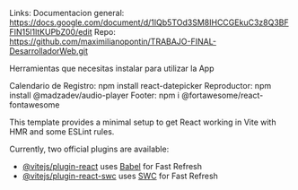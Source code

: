 

Links:
Documentacion general: https://docs.google.com/document/d/1IQb5TOd3SM8IHCCGEkuC3z8Q3BFFIN15l1ltKUPbZ00/edit
Repo: https://github.com/maximilianopontin/TRABAJO-FINAL-DesarrolladorWeb.git

Herramientas que necesitas instalar para utilizar la App

Calendario de Registro: npm install react-datepicker 
Reproductor: npm install @madzadev/audio-player
Footer: npm i @fortawesome/react-fontawesome






This template provides a minimal setup to get React working in Vite with HMR and some ESLint rules.

Currently, two official plugins are available:

- [@vitejs/plugin-react](https://github.com/vitejs/vite-plugin-react/blob/main/packages/plugin-react/README.md) uses [Babel](https://babeljs.io/) for Fast Refresh
- [@vitejs/plugin-react-swc](https://github.com/vitejs/vite-plugin-react-swc) uses [SWC](https://swc.rs/) for Fast Refresh
